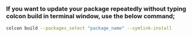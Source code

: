### If you want to update your package repeatedly without typing colcon build in terminal window, use the below command;
```bash
colcon build --packages_select "package_name" --symlink-install
```
